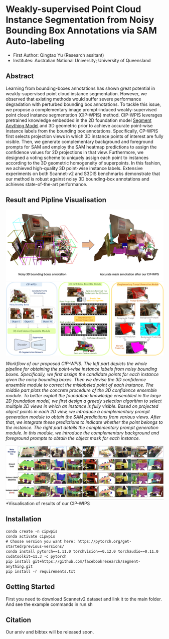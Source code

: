 # Weakly-supervised Point Cloud Instance Segmentation from Noisy Bounding Box Annotations via SAM Auto-labeling
- First Author: Qingtao Yu (Research assitant)
- Institutes: Australian National University; University of Queensland

## Abstract
Learning from bounding-boxes annotations has shown great potential in weakly-supervised point cloud instance segmentation. However, we observed that existing methods would suffer severe performance degradation with perturbed bounding box annotations. To tackle this issue, we propose a complementary image prompt-induced weakly-supervised point cloud instance segmentation (CIP-WPIS) method. CIP-WPIS leverages pretrained knowledge embedded in the 2D foundation model [Segment Anything Model](https://github.com/facebookresearch/segment-anything) and 3D geometric prior to achieve accurate point-wise instance labels from the bounding box annotations. Specifically, CP-WPIS first selects projection views in which 3D instance points of interest are fully visible. Then, we generate complementary background and foreground prompts for SAM and employ the SAM heatmap predictions to assign the confidence values for 2D projections in that view. Furthermore, we designed a voting scheme to uniquely assign each point to instances according to the 3D geometric homogeneity of superpoints. In this fashion, we achieved high-quality 3D point-wise instance labels. Extensive experiments on both Scannet-v2 and S3DIS benchmarks demonstrate that our method is robust against noisy 3D bounding-box annotations and achieves state-of-the-art performance.

## Result and Pipline Visualisation

![](./docs/image1.png)
![](./docs/image.png)

*Workflow of our proposed CIP-WPIS. The left part depicts the whole pipeline for obtaining the point-wise instance labels from
noisy bounding boxes. Specifically, we first assign the candidate points for each instance given the noisy bounding boxes. Then we devise
the 3D confidence ensemble module to correct the mislabeled point of each instance. The middle part plots the concrete procedure of the
3D confidence ensemble module. To better exploit the foundation knowledge ensembled in the large 2D foundation model, we first design
a greedy selection algorithm to select multiple 2D views in which an instance is fully visible. Based on projected object points in each 2D
view, we introduce a complementary prompt generation module to obtain the SAM predictions from various views. After that, we integrate
these predictions to indicate whether the point belongs to the instance. The right part details the complementary prompt generation module.
In this module, we introduce the complementary background and foreground prompts to obtain the object mask for each instance.* 

![](./docs/vis2.png)
*Visualisation of results of our CIP-WIPS

## Installation
```
conda create -n cipwpis
conda activate cipwpis
# Choose version you want here: https://pytorch.org/get-started/previous-versions/
conda install pytorch==1.11.0 torchvision==0.12.0 torchaudio==0.11.0 cudatoolkit=11.3 -c pytorch
pip install git+https://github.com/facebookresearch/segment-anything.git 
pip install -r requirements.txt
```

## Getting Started

First you need to download Scannetv2 dataset and link it to the main folder.
And see the example commands in run.sh


## Citation
Our arxiv and bibtex will be released soon.


